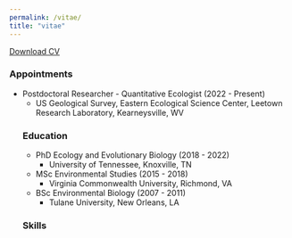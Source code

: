 ```yaml
---
permalink: /vitae/
title: "vitae"
---
```


[Download CV](https://github.com/woodstaylor/CV/raw/main/woodsTaylor_CV.pdf)

<h3><i class="fas fa-fw fa-terminal"></i> Appointments </h3>
<ul>
<li> Postdoctoral Researcher - Quantitative Ecologist (2022 - Present) 
<ul>
<li> US Geological Survey, Eastern Ecological Science Center, Leetown Research Laboratory, Kearneysville, WV </li>
</ul>
</li>

<h3><i class="fas fa-fw fa-graduation-cap"></i> Education </h3>
<ul>
<li> PhD Ecology and Evolutionary Biology (2018 - 2022) 
<ul>
<li> University of Tennessee, Knoxville, TN </li>
</ul>
</li>
<li> MSc Environmental Studies (2015 - 2018) 
<ul>
<li> Virginia Commonwealth University, Richmond, VA </li> 
</ul>
</li>
<li> BSc Environmental Biology (2007 - 2011) 
<ul>
<li> Tulane University, New Orleans, LA </li> 
</ul>
</li> 
</ul>

<h3><i class="fas fa-fw fa-laptop-code"></i> Skills </h3>
<i class="fab fa-fw fa-r-project"></i><i class="fab fa-fw fa-python"></i><i class="fab fa-fw fa-markdown"></i>